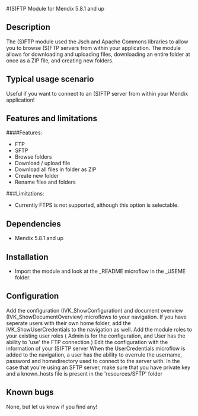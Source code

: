 #(S)FTP Module for Mendix 5.8.1 and up

## Description
The (S)FTP module used the Jsch and Apache Commons libraries to allow you to browse (S)FTP servers from within your application. The module allows for downloading and uploading files, downloading an entire folder at once as a ZIP file, and creating new folders.

## Typical usage scenario
Useful if you want to connect to an (S)FTP server from within your Mendix application!

## Features and limitations
####Features:
* FTP
* SFTP
* Browse folders
* Download / upload file
* Download all files in folder as ZIP
* Create new folder
* Rename files and folders

###Limitations:
* Currently FTPS is not supported, although this option is selectable. 

## Dependencies
* Mendix 5.8.1 and up

## Installation
* Import the module and look at the _README microflow in the _USEME folder.

## Configuration
Add the configuration (IVK_ShowConfiguration) and document overview (IVK_ShowDocumentOverview) microflows to your navigation. If you have seperate users with their own home folder, add the IVK_ShowUserCredentials to the navigation as well.
Add the module roles to your existing user roles ( Admin is for the configuration, and User has the ability to 'use' the FTP connection )
Edit the configuration with the information of  your (S)FTP server
When the UserCredentials microflow is added to the navigation, a user has the ability to overrule the username, password and homedirectory used to connect to the server with.
In the case that you're using an SFTP server, make sure that you have private.key and a known_hosts file is present in the 'resources/SFTP' folder

## Known bugs
None, but let us know if you find any!